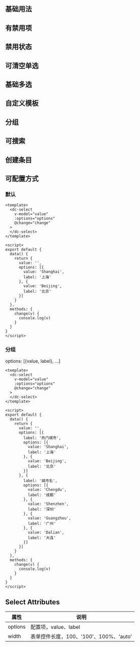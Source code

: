 ## 基础用法

## 有禁用项

## 禁用状态

## 可清空单选

## 基础多选

## 自定义模板

## 分组

## 可搜索

## 创建条目

## 可配置方式

### 默认

```vue
<template>
  <dc-select
    v-model="value"
    :options="options"
    @change="change"
  >
  </dc-select>
</template>

<script>
export default {
  data() {
    return {
      value: '',
      options: [{
        value: 'Shanghai',
        label: '上海'
      }, {
        value: 'Beijing',
        label: '北京'
      }]
    }
  },
  methods: {
    change(v) {
      console.log(v)
    }
  }
}
</script>
```

### 分组
options: [{value, label}, ...]
```vue
<template>
  <dc-select
    v-model="value"
    :options="options"
    @change="change"
  >
  </dc-select>
</template>

<script>
export default {
  data() {
    return {
      value: '',
      options: [{
        label: '热门城市',
        options: [{
          value: 'Shanghai',
          label: '上海'
        }, {
          value: 'Beijing',
          label: '北京'
        }]
      }, {
        label: '城市名',
        options: [{
          value: 'Chengdu',
          label: '成都'
        }, {
          value: 'Shenzhen',
          label: '深圳'
        }, {
          value: 'Guangzhou',
          label: '广州'
        }, {
          value: 'Dalian',
          label: '大连'
        }]
      }]
    }
  },
  methods: {
    change(v) {
      console.log(v)
    }
  }
}
</script>
```


## Select Attributes

| 属性 | 说明 |
| ---- | ---- |
| options    | 配置项，value、label   |
| width    | 表单控件长度，100、'100'、100%、'auto'   |


